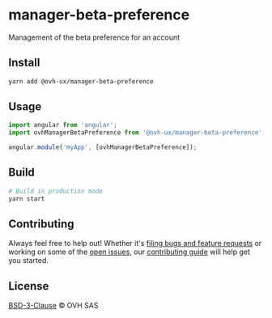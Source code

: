 # manager-beta-preference

Management of the beta preference for an account

## Install

```sh
yarn add @ovh-ux/manager-beta-preference
```

## Usage

```js
import angular from 'angular';
import ovhManagerBetaPreference from '@ovh-ux/manager-beta-preference';

angular.module('myApp', [ovhManagerBetaPreference]);
```

## Build

```sh
# Build in production mode
yarn start
```

## Contributing

Always feel free to help out! Whether it's [filing bugs and feature requests](https://github.com/ovh/manager/issues/new) or working on some of the [open issues](https://github.com/ovh/manager/issues), our [contributing guide](https://github.com/ovh/manager/blob/master/CONTRIBUTING.md) will help get you started.

## License

[BSD-3-Clause](LICENSE) © OVH SAS
